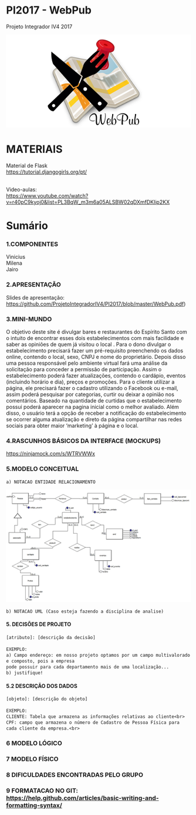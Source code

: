 # PI2017 - WebPub
Projeto Integrador IV4 2017 

![Slides de apresentação](https://github.com/ProjetoIntegradorIV4/PI2017/blob/master/mapinha.png)

# MATERIAIS

Material de Flask<br>
https://tutorial.djangogirls.org/pt/<br>
<br>

Video-aulas:<br>
https://www.youtube.com/watch?v=r40pC9kyoj0&list=PL3BqW_m3m6a05ALSBW02qDXmfDKIip2KX<br>

# Sumário

### 1.COMPONENTES<br>
Vinicius<br>
Milena<br>
Jairo<br>

### 2.APRESENTAÇÃO<br>
Slides de apresentação:<br>
https://github.com/ProjetoIntegradorIV4/PI2017/blob/master/WebPub.pdf) <br>

### 3.MINI-MUNDO<br>
O objetivo deste site é divulgar bares e restaurantes do Espírito Santo com o intuito de encontrar
esses dois estabelecimentos com mais facilidade e saber as opiniões de quem já visitou o local .
Para o dono divulgar o estabelecimento precisará fazer um pré-requisito preenchendo os dados
online, contendo o local, sexo, CNPJ e nome do proprietário. Depois disso uma pessoa responsável pelo
ambiente virtual fará uma análise da solicitação para conceder a permissão de participação.
Assim o estabelecimento poderá fazer atualizações, contendo o cardápio, eventos (incluindo horário e dia),
preços e promoções.
Para o cliente utilizar a página, ele precisará fazer o cadastro utilizando o Facebook ou e-mail, assim poderá
pesquisar por categorias, curtir ou deixar a opinião nos comentários. Baseado na quantidade de curtidas que o 
estabelecimento possui poderá aparecer na pagina inicial como o melhor avaliado. Além disso, o usuário terá a 
opção de receber a notificação do estabelecimento se ocorrer alguma atualização e direto da página compartilhar 
nas redes sociais para obter maior ‘marketing’ à página e o local.<br>

### 4.RASCUNHOS BÁSICOS DA INTERFACE (MOCKUPS)<br>
https://ninjamock.com/s/WTRVWWx <br>

### 5.MODELO CONCEITUAL<br>
    a) NOTACAO ENTIDADE RELACIONAMENTO
![Alt text](https://github.com/ProjetoIntegradorIV4/PI2017/blob/master/conceitual.jpg)
    
    b) NOTACAO UML (Caso esteja fazendo a disciplina de analise)

#### 5. DECISÕES DE PROJETO
    [atributo]: [descrição da decisão]
    
    EXEMPLO:
    a) Campo endereço: em nosso projeto optamos por um campo multivalorado e composto, pois a empresa 
    pode possuir para cada departamento mais de uma localização... 
    b) justifique!

#### 5.2 DESCRIÇÃO DOS DADOS 
    [objeto]: [descrição do objeto]
    
    EXEMPLO:
    CLIENTE: Tabela que armazena as informações relativas ao cliente<br>
    CPF: campo que armazena o número de Cadastro de Pessoa Física para cada cliente da empresa.<br>


### 6	MODELO LÓGICO<br>
### 7	MODELO FÍSICO<br>

        
 

### 8	DIFICULDADES ENCONTRADAS PELO GRUPO<br>

        
### 9  FORMATACAO NO GIT: https://help.github.com/articles/basic-writing-and-formatting-syntax/
